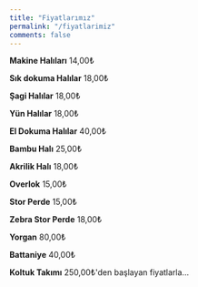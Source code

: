 ```yaml
---
title: "Fiyatlarımız"
permalink: "/fiyatlarimiz"
comments: false
---
```


**Makine Halıları**  14,00₺

**Sık dokuma Halılar**  18,00₺

**Şagi Halılar** 18,00₺

**Yün Halılar** 18,00₺

**El Dokuma Halılar** 40,00₺

**Bambu Halı** 25,00₺

**Akrilik Halı** 18,00₺

**Overlok** 15,00₺

**Stor Perde** 15,00₺

**Zebra Stor Perde** 18,00₺

**Yorgan** 80,00₺

**Battaniye** 40,00₺

**Koltuk Takımı** 250,00₺'den başlayan fiyatlarla...